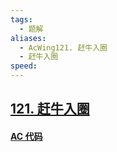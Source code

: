 ```yaml
---
tags:
  - 题解
aliases:
  - AcWing121. 赶牛入圈
  - 赶牛入圈
speed:
---
```

## [121. 赶牛入圈](https://www.acwing.com/problem/content/123/)



#### [AC 代码]()
